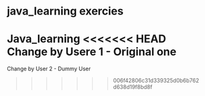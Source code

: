 # java_learning exercies
Java_learning
<<<<<<< HEAD
Change by Usere 1 - Original one
=======
Change by User 2 - Dummy User
>>>>>>> 006f42806c31d339325d0b6b762d638d19f8bd8f
